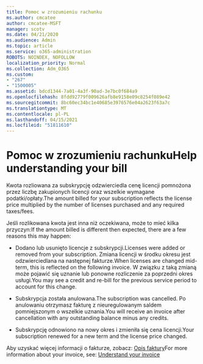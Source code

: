```yaml
---
title: Pomoc w zrozumieniu rachunku
ms.author: cmcatee
author: cmcatee-MSFT
manager: scotv
ms.date: 04/21/2020
ms.audience: Admin
ms.topic: article
ms.service: o365-administration
ROBOTS: NOINDEX, NOFOLLOW
localization_priority: Normal
ms.collection: Adm_O365
ms.custom:
- "267"
- "1500005"
ms.assetid: bdcd1344-7a01-4a3f-90ad-3e7bc0f684a9
ms.openlocfilehash: 8fdd92779f009626afb8e9158e09c8254f089e42
ms.sourcegitcommit: 8bc60ec34bc1e40685e3976576e04a2623f63a7c
ms.translationtype: MT
ms.contentlocale: pl-PL
ms.lasthandoff: 04/15/2021
ms.locfileid: "51811610"
---
```

# <a name="help-understanding-your-bill"></a><span data-ttu-id="3a376-102">Pomoc w zrozumieniu rachunku</span><span class="sxs-lookup"><span data-stu-id="3a376-102">Help understanding your bill</span></span>

<span data-ttu-id="3a376-103">Kwota rozliowana za subskrypcję odzwierciedla cenę licencji pomnożona przez liczbę zakupionych licencji oraz wszelkie wymagane podatki/opłaty.</span><span class="sxs-lookup"><span data-stu-id="3a376-103">The amount billed for your subscription reflects the license price multiplied by the number of licenses purchased and any required taxes/fees.</span></span>
  
<span data-ttu-id="3a376-104">Jeśli rozlikowana kwota jest inna niż oczekiwana, może to mieć kilka przyczyn:</span><span class="sxs-lookup"><span data-stu-id="3a376-104">If the amount billed is different then expected, there are a few reasons this may happen:</span></span>
  
- <span data-ttu-id="3a376-105">Dodano lub usunięto licencje z subskrypcji.</span><span class="sxs-lookup"><span data-stu-id="3a376-105">Licenses were added or removed from your subscription.</span></span> <span data-ttu-id="3a376-106">Zmiana licencji w środku okresu jest odzwierciedlana na następnej fakturze.</span><span class="sxs-lookup"><span data-stu-id="3a376-106">When licenses are changed mid-term, this is reflected on the following invoice.</span></span> <span data-ttu-id="3a376-107">W związku z taką zmianą może pojawić się uznanie lub ponowne rozliczenie za poprzedni okres usługi.</span><span class="sxs-lookup"><span data-stu-id="3a376-107">You may see a credit and re-bill for the previous service period to account for this change.</span></span>

- <span data-ttu-id="3a376-108">Subskrypcja została anulowana.</span><span class="sxs-lookup"><span data-stu-id="3a376-108">The subscription was cancelled.</span></span> <span data-ttu-id="3a376-109">Po anulowaniu otrzymasz fakturę z nieuregulowanym saldem pomniejszonym o wszelkie uznania.</span><span class="sxs-lookup"><span data-stu-id="3a376-109">You will receive an invoice after cancellation with any outstanding balance minus any credits.</span></span>

- <span data-ttu-id="3a376-110">Subskrypcję odnowiono na nowy okres i zmieniła się cena licencji.</span><span class="sxs-lookup"><span data-stu-id="3a376-110">Your subscription renewed for a new term and the license price changed.</span></span>

<span data-ttu-id="3a376-111">Aby uzyskać więcej informacji o fakturze, zobacz: [Opis faktury](https://docs.microsoft.com/microsoft-365/commerce/billing-and-payments/understand-your-invoice2)</span><span class="sxs-lookup"><span data-stu-id="3a376-111">For more information about your invoice, see: [Understand your invoice](https://docs.microsoft.com/microsoft-365/commerce/billing-and-payments/understand-your-invoice2)</span></span>